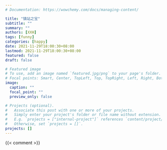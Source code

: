 ```yaml
---
# Documentation: https://wowchemy.com/docs/managing-content/

title: "镇站之宝"
subtitle: ""
summary: ""
authors: [XXH]
tags: [funny]
categories: [happy]
date: 2021-11-29T18:00:30+08:00
lastmod: 2021-11-29T18:00:30+08:00
featured: false
draft: false

# Featured image
# To use, add an image named `featured.jpg/png` to your page's folder.
# Focal points: Smart, Center, TopLeft, Top, TopRight, Left, Right, BottomLeft, Bottom, BottomRight.
image:
  caption: ""
  focal_point: ""
  preview_only: false

# Projects (optional).
#   Associate this post with one or more of your projects.
#   Simply enter your project's folder or file name without extension.
#   E.g. `projects = ["internal-project"]` references `content/project/deep-learning/index.md`.
#   Otherwise, set `projects = []`.
projects: []
---
```


{{< comment >}}
